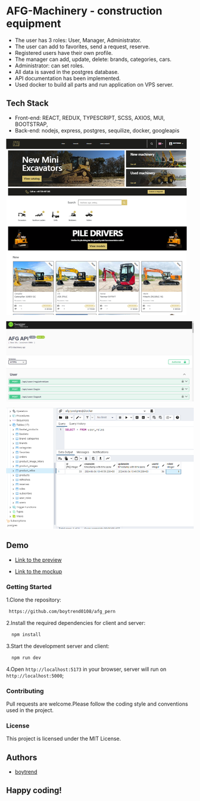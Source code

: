 # AFG-Machinery - construction equipment

- The user has 3 roles: User, Manager, Administrator.
- The user can add to favorites, send a request, reserve.
- Registered users have their own profile.
- The manager can add, update, delete: brands, categories, cars.
- Administrator: can set roles.
- All data is saved in the postgres database.
- API documentation has been implemented.
- Used docker to build all parts and run application on VPS server.

## Tech Stack

- Front-end: REACT, REDUX, TYPESCRIPT, SCSS, AXIOS, MUI, BOOTSTRAP,
- Back-end: nodejs, express, postgres, sequilize, docker, googleapis

![App Screenshot](https://github.com/boytrend0108/afg_pern/blob/main/screenshots/home.png?raw=true)

![App Screenshot](https://github.com/boytrend0108/afg_pern/blob/main/screenshots/swagger.png?raw=true)

![App Screenshot](https://github.com/boytrend0108/afg_pern/blob/main/screenshots/pg.png?raw=true)

## Demo

- [Link to the preview](https://afg-machinery.com/)

- [Link to the mockup](https://www.figma.com/design/ViYcWxuyMB7j37Z7KUKo9d/%D0%A0%D0%BE%D0%B7%D1%80%D0%BE%D0%B1%D0%BA%D0%B0-%D1%96%D0%BD%D1%82%D0%B5%D1%80%D0%BD%D0%B5%D1%82-%D0%BC%D0%B0%D0%B3%D0%B0%D0%B7%D0%B8%D0%BD?node-id=0-1&t=JJOuzkraRVBmqOhH-0)

### Getting Started

1.Clone the repository:

```bash
 https://github.com/boytrend0108/afg_pern
```

2.Install the required dependencies for client and server:

```bash
  npm install
```

3.Start the development server and client:

```bash
  npm run dev
```

4.Open `http://localhost:5173` in your browser, server will run on `http://localhost:5000`;

### Contributing

Pull requests are welcome.Please follow the coding style and conventions used in the project.

### License

This project is licensed under the MIT License.

## Authors

- [boytrend](https://github.com/boytrend0108)

## Happy coding!

